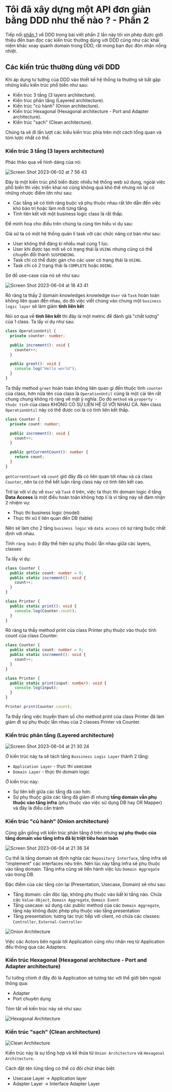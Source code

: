 # Tôi đã xây dựng một API đơn giản bằng DDD như thế nào ? - Phần 2

Tiếp nối [phần 1](link) về DDD trong bài viết phần 2 lần này tôi xin phép được giới thiệu đến bạn đọc các kiến trúc thường dùng với DDD cũng như các khái niệm khác xoay quanh domain trong DDD, rất mong bạn đọc đón nhận nồng nhiệt.

## Các kiến trúc thường dùng với DDD

Khi áp dụng tư tưởng của DDD vào thiết kế hệ thống ta thường sẽ bắt gặp những kiểu kiến trúc phổ biến như sau:

- Kiến trúc 3 tầng (3 layers architecture).
- Kiến trúc phân tầng (Layered architecture).
- Kiến trúc "củ hành" (Onion architecture).
- Kiến trúc Hexagonal (Hexagonal architecture - Port and Adapter architecture).
- Kiến trúc "sạch" (Clean architecture).

Chúng ta sẽ đi lần lượt các kiểu kiến trúc phía trên một cách tổng quan và tóm lược nhất có thể.

### Kiến trúc 3 tầng (3 layers architecture)

Phác thảo qua về hình dáng của nó:

![Screen Shot 2023-06-02 at 7 56 43](https://github.com/tuananhhedspibk/DDD-Modeling/assets/15076665/270a1d04-52ee-45c6-bb8c-1ef8156a0828)

Đây là một kiến trúc phổ biến được nhiều hệ thống web sử dụng, ngoài việc phổ biến thì việc triển khai nó cũng không quá khó thế nhưng nó lại có những nhược điểm lớn như sau:

- Các tầng sẽ có tính ràng buộc và phụ thuộc nhau rất lớn dẫn đến việc khó bảo trì hoặc làm mới từng tầng.
- Tính liên kết với một business logic class là rất thấp.

Để minh hoạ cho điều trên chúng ta cùng tìm hiểu ví dụ sau:

Giả sử ta có một hệ thống quản lí task với các chức năng cơ bản như sau:

- User không thể đăng kí nhiều mail cùng 1 lúc.
- User khi được tạo mới sẽ có trạng thái là `USING` nhưng cũng có thể chuyển đổi thành `SUSPENDING`.
- Task chỉ có thể được gán cho các user có trạng thái là `USING`.
- Task chỉ có 2 trạng thái là `COMPLETE` hoặc `DOING`.

Sơ đồ use-case của nó sẽ như sau:

![Screen Shot 2023-06-04 at 16 43 41](https://github.com/tuananhhedspibk/DDD-Modeling/assets/15076665/4d7726a4-f39a-4937-bae9-9914efe65044)

Rõ ràng ta thấy 2 domain knowledges knowledge `User` và `Task` hoàn toàn không liên quan đến nhau, do đó việc viết chúng vào chung một `business logic layer` sẽ làm giảm **tính liên kết**

Nói sơ qua về **tính liên kết** thì đây là một metric để đánh giá "chất lượng" của 1 class. Ta lấy ví dụ như sau:

```ts
class OperationUntil {
  private counter: number;

  public increment(): void {
    counter++;
  }

  public greet(): void {
    console.log("Hello world");
  }
}
```

Ta thấy method `greet` hoàn toàn không liên quan gì đến thuộc tính `counter` của class, hơn nữa tên của class là `OperationUntil` cũng là một cái tên rất chung chung không rõ ràng về mặt ý nghĩa. Do đó `method` và `property - thuộc tính` của class KHÔNG CÓ SỰ LIÊN HỆ GÌ VỚI NHAU CẢ. Nên class `OperationUntil` này có thể được coi là có tính liên kết thấp.

```ts
class Counter {
  private count: number;

  public increment(): void {
    count++;
  }

  public getCurrentCount(): number {
    return count;
  }
}
```

`getCurrentCount` và `count` giờ đây đã có liên quan tới nhau và cả class `Counter`, nên ta có thể kết luận rằng class này có tính liên kết cao.

Trở lại với ví dụ về `User` và `Task` ở trên, việc ta thực thi domain logic ở tầng **Data Access** là một điều hoàn toàn không hợp lí là vì tầng này sẽ đảm nhận 2 nhiệm vụ:

- Thực thi business logic (model)
- Thực thi xử lí liên quan đến DB (table)

Nên sẽ làm cho 2 tầng `business logic` và `data access` có sự ràng buộc nhất định với nhau.

Tính `ràng buộc` ở đây thể hiện sự phụ thuộc lẫn nhau giữa các layers, classes

Ta lấy ví dụ:

```ts
class Counter {
  public static count: number = 0;
  public static increment(): void {
    count++;
  }
}

class Printer {
  public static print(): void {
    console.log(Counter.count);
  }
}
```

Rõ ràng ta thấy method print của class Printer phụ thuộc vào thuộc tính count của class Counter.

```ts
class Counter {
  public static count: number = 0;
  public static increment(): void {
    count++;
  }
}

class Printer {
  public static print(input: number): void {
    console.log(input);
  }
}

Printer.print(Counter.count);
```

Ta thấy rằng việc truyền tham số cho method print của class Printer đã làm giảm đi sự phụ thuộc lẫn nhau của 2 classes Printer và Counter.

### Kiến trúc phân tầng (Layered architecture)

![Screen Shot 2023-06-04 at 21 30 24](https://github.com/tuananhhedspibk/DDD-Modeling/assets/15076665/d25f6d61-3157-45df-9133-1f156473751b)

Ở kiến trúc này ta sẽ tách tầng `Bussiness Logic Layer` thành 2 tầng:

- `Application Layer` - thực thi usecase
- `Domain Layer` - thực thi domain logic

Ở kiến trúc này:

- Sự liên kết giữa các tầng đã cao hơn.
- Sự phụ thuộc giữa các tầng đã giảm đi nhưng **tầng domain vẫn phụ thuộc vào tầng infra** (phụ thuộc vào việc sử dụng DB hay OR Mapper) và đây là điều cần tránh

### Kiến trúc "củ hành" (Onion architecture)

Cũng gần giống với kiến trúc phân tầng ở trên nhưng **sự phụ thuộc của tầng domain vào tầng infra đã bị triệt tiêu hoàn toàn**

![Screen Shot 2023-06-04 at 21 36 34](https://github.com/tuananhhedspibk/DDD-Modeling/assets/15076665/23594212-2b01-46f9-9faa-e4d314f5bdea)

Cụ thể là tầng domain sẽ định nghĩa các `Repository Interface`, tầng infra sẽ "implement" các interfaces nêu trên. Nên lúc này tầng infra sẽ phụ thuộc vào tầng domain. Tầng infra cũng sẽ tiến hành việc lưu `Domain Aggregate` vào trong DB.

Đặc điểm của các tầng còn lại (Presentation, Usecase, Domain) sẽ như sau:

- Tầng domain: cần độc lập, không phụ thuộc vào bất kì tầng nào. Chứa các `Value-Object`, `Domain Aggregate`, `Domain Event`
- Tầng usecase: sử dụng các public method của các `Domain Aggregate`, tầng này không được phép phụ thuộc vào tầng presentation
- Tầng presentation: tương tác trực tiếp với client, nó chứa các classes: `Controller`, `External-Controller`

![Onion Architecture](https://github.com/tuananhhedspibk/DDD-Modeling/assets/15076665/abeae8ed-5be8-4acb-8efc-ef4341d76260)

Việc các Actors bên ngoài tới Application cũng như nhận req từ Application đều thông qua các Adapters.

### Kiến trúc Hexagonal (Hexagonal architecture - Port and Adapter architecture)

Tư tưởng chính ở đây đó là Application sẽ tương tác với thế giới bên ngoài thông qua:

- Adapter
- Port chuyên dụng

Tóm tắt về kiến trúc này sẽ như sau:

![Hexagonal Architecture](https://github.com/tuananhhedspibk/DDD-Modeling/assets/15076665/b260a6c3-bb1f-4692-839d-7ba252b79e70)

### Kiến trúc "sạch" (Clean architecture)

![Clean Architecture](https://user-images.githubusercontent.com/15076665/175429364-68f2d02f-2956-4278-8ea6-c84ae3377139.png)

Kiến trúc này là sự tổng hợp và kế thừa từ `Onion Architecture` và `Hexagonal Architecture`.

Cách đặt tên từng tầng có thể có đôi chút khác biệt:

- Usecase Layer → Application layer
- Adapter Layer → Interface Adapter Layer
